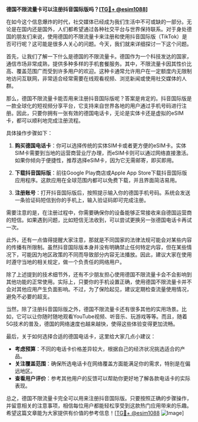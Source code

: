 **德国不限流量卡可以注册抖音国际版吗？[[TG💪+ @esim1088](https://t.me/s/esim1088)]**

在如今这个信息爆炸的时代，社交媒体已经成为我们生活中不可或缺的一部分。无论是在国内还是国外，人们都希望通过各种社交平台与世界保持联系。对于身处德国的朋友们来说，使用德国的不限流量卡来注册和使用抖音国际版（TikTok）是否可行呢？这可能是很多人关心的问题。今天，我们就来详细探讨一下这个问题。

首先，让我们了解一下什么是德国的不限流量卡。德国作为一个科技发达的国家，通信市场非常成熟，提供多种多样的手机套餐服务。其中，不限流量卡因其性价比高、覆盖范围广而受到许多用户的欢迎。这种卡通常允许用户在一定额度内无限制地访问互联网，非常适合经常需要在线观看视频、浏览新闻或使用社交媒体的人群。

那么，德国不限流量卡能否用来注册抖音国际版呢？答案是肯定的。抖音国际版是一款全球化的短视频分享平台，它支持来自世界各地的用户通过手机号码进行注册。因此，只要你拥有一张有效的德国电话卡，无论是实体卡还是虚拟的eSIM卡，都可以顺利地完成注册流程。

具体操作步骤如下：

1. **购买德国电话卡**：你可以选择传统的实体SIM卡或者更方便的eSIM卡。实体SIM卡需要到当地的运营商营业厅办理，而eSIM卡则可以通过网络直接激活。如果你倾向于便捷性，推荐选择eSIM卡，因为它无需邮寄，即买即用。

2. **下载抖音国际版**：前往Google Play商店或Apple App Store下载抖音国际版应用程序。这款应用在全球范围内都可以免费下载，并且界面简洁易用。

3. **注册账号**：打开抖音国际版后，按照提示输入你的德国手机号码。系统会发送一条验证码短信到你的手机上，输入验证码即可完成注册。

需要注意的是，在注册过程中，你需要确保你的设备能够正常接收来自德国运营商的短信。如果遇到问题，比如短信无法收到，可以尝试更换另一张德国电话卡再试一次。

此外，还有一点值得提醒大家注意，那就是不同国家的法律法规可能会对某些内容的传播有所限制。虽然抖音国际版本身并没有明确禁止任何特定内容，但在某些情况下，可能因为地区政策的不同而导致部分内容无法播放。因此，建议大家在使用时遵守当地的相关规定，做一个负责任的网络用户。

除了上述提到的技术细节外，还有不少朋友担心使用德国不限流量卡会不会影响到其他功能的正常使用。实际上，只要你的手机设置正确，使用德国不限流量卡并不会对其他应用产生负面影响。不过，为了保险起见，建议定期检查流量使用情况，避免不必要的超支。

当然，除了注册抖音国际版之外，德国不限流量卡还有很多其他的实用场景。比如，它可以让你随时随地观看YouTube视频、听音乐、玩游戏等等。而且，随着5G技术的普及，德国的网络速度也越来越快，使得这些体验变得更加流畅。

最后，关于如何选择合适的德国电话卡，这里给大家几点小建议：

- **考虑预算**：不同的电话卡价格差异较大，根据自己的经济状况挑选适合的产品。
- **关注覆盖范围**：确保所选电话卡在网络覆盖方面能满足你的需求，特别是在偏远地区。
- **查看用户评价**：参考其他用户的反馈可以帮助你更好地了解各款电话卡的实际表现。

总之，德国不限流量卡完全可以用来注册抖音国际版。只要按照正确的步骤操作，并留意相关的注意事项，相信每位用户都能轻松享受到这款热门应用带来的乐趣。希望这篇文章能为大家提供有价值的参考信息！[[TG💪+ @esim1088](https://t.me/s/esim1088) ![Image](https://i.postimg.cc/4NQfJmqS/Snipaste-2025-05-13-00-14-12.png)]